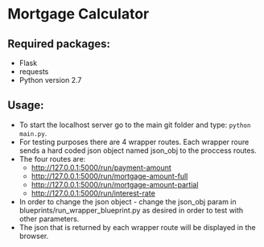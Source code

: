 # Mortgage Calculator


## Required packages:
* Flask
* requests
* Python version 2.7

## Usage:
* To start the localhost server go to the main git folder and type: ```python main.py```.
* For testing purposes there are 4 wrapper routes. Each wrapper roure sends a hard coded json object named json_obj to the proccess routes.
* The four routes are:
  * http://127.0.0.1:5000/run/payment-amount
  * http://127.0.0.1:5000/run/mortgage-amount-full
  * http://127.0.0.1:5000/run/mortgage-amount-partial
  * http://127.0.0.1:5000/run/interest-rate
* In order to change the json object - change the json_obj param in blueprints/run_wrapper_blueprint.py as desired in order to test with other parameters.
* The json that is returned by each wrapper route will be displayed in the browser.
